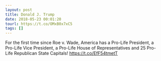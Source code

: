 ```yaml
---
layout: post
title: Donald J. Trump
date: 2018-05-23 00:01:20
tourl: https://t.co/OMxB0x7xC5
tags: []
---
```

For the first time since Roe v. Wade, America has a Pro-Life President, a Pro-Life Vice President, a Pro-Life House of Representatives and 25 Pro-Life Republican State Capitals! https://t.co/EfF54tmetT